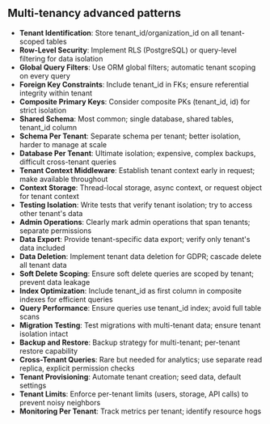 ## Multi-tenancy advanced patterns

- **Tenant Identification**: Store tenant_id/organization_id on all tenant-scoped tables
- **Row-Level Security**: Implement RLS (PostgreSQL) or query-level filtering for data isolation
- **Global Query Filters**: Use ORM global filters; automatic tenant scoping on every query
- **Foreign Key Constraints**: Include tenant_id in FKs; ensure referential integrity within tenant
- **Composite Primary Keys**: Consider composite PKs (tenant_id, id) for strict isolation
- **Shared Schema**: Most common; single database, shared tables, tenant_id column
- **Schema Per Tenant**: Separate schema per tenant; better isolation, harder to manage at scale
- **Database Per Tenant**: Ultimate isolation; expensive, complex backups, difficult cross-tenant queries
- **Tenant Context Middleware**: Establish tenant context early in request; make available throughout
- **Context Storage**: Thread-local storage, async context, or request object for tenant context
- **Testing Isolation**: Write tests that verify tenant isolation; try to access other tenant's data
- **Admin Operations**: Clearly mark admin operations that span tenants; separate permissions
- **Data Export**: Provide tenant-specific data export; verify only tenant's data included
- **Data Deletion**: Implement tenant data deletion for GDPR; cascade delete all tenant data
- **Soft Delete Scoping**: Ensure soft delete queries are scoped by tenant; prevent data leakage
- **Index Optimization**: Include tenant_id as first column in composite indexes for efficient queries
- **Query Performance**: Ensure queries use tenant_id index; avoid full table scans
- **Migration Testing**: Test migrations with multi-tenant data; ensure tenant isolation intact
- **Backup and Restore**: Backup strategy for multi-tenant; per-tenant restore capability
- **Cross-Tenant Queries**: Rare but needed for analytics; use separate read replica, explicit permission checks
- **Tenant Provisioning**: Automate tenant creation; seed data, default settings
- **Tenant Limits**: Enforce per-tenant limits (users, storage, API calls) to prevent noisy neighbors
- **Monitoring Per Tenant**: Track metrics per tenant; identify resource hogs
